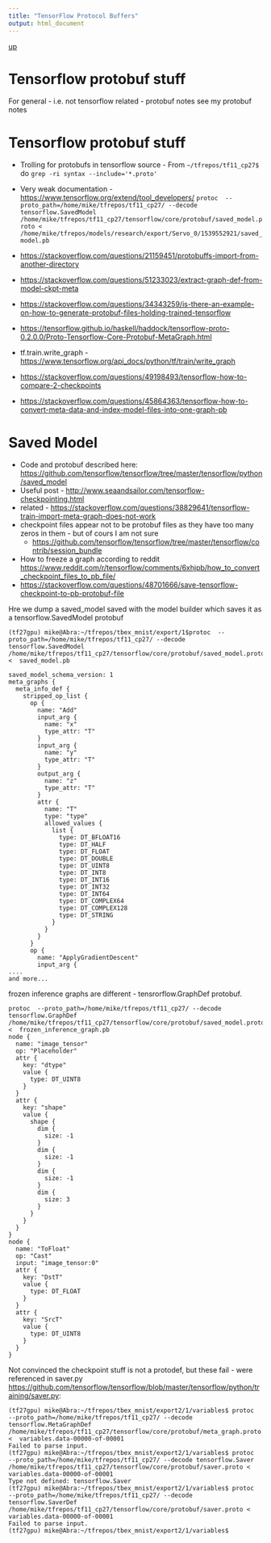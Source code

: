 ```yaml
---
title: "TensorFlow Protocol Buffers"
output: html_document
---
```

[up](https://mikewise2718.github.io/markdowndocs/)

# Tensorflow protobuf stuff
For general - i.e. not tensorflow related -  protobuf notes see my protobuf notes

# Tensorflow protobuf stuff
- Trolling for protobufs in tensorflow source - From `~/tfrepos/tf11_cp27$` do `grep -ri syntax --include='*.proto'`
- Very weak documentation - <https://www.tensorflow.org/extend/tool_developers/>
`protoc  --proto_path=/home/mike/tfrepos/tf11_cp27/ --decode tensorflow.SavedModel /home/mike/tfrepos/tf11_cp27/tensorflow/core/protobuf/saved_model.proto <  /home/mike/tfrepos/models/research/export/Servo_0/1539552921/saved_model.pb`

- <https://stackoverflow.com/questions/21159451/protobuffs-import-from-another-directory>
- <https://stackoverflow.com/questions/51233023/extract-graph-def-from-model-ckpt-meta>
- <https://stackoverflow.com/questions/34343259/is-there-an-example-on-how-to-generate-protobuf-files-holding-trained-tensorflow>
- <https://tensorflow.github.io/haskell/haddock/tensorflow-proto-0.2.0.0/Proto-Tensorflow-Core-Protobuf-MetaGraph.html>
- tf.train.write_graph - <https://www.tensorflow.org/api_docs/python/tf/train/write_graph>
- <https://stackoverflow.com/questions/49198493/tensorflow-how-to-compare-2-checkpoints>
- <https://stackoverflow.com/questions/45864363/tensorflow-how-to-convert-meta-data-and-index-model-files-into-one-graph-pb>


# Saved Model
- Code and protobuf described here: <https://github.com/tensorflow/tensorflow/tree/master/tensorflow/python/saved_model>
- Useful post - <http://www.seaandsailor.com/tensorflow-checkpointing.html>
- related - <https://stackoverflow.com/questions/38829641/tensorflow-train-import-meta-graph-does-not-work>
- checkpoint files appear not to be protobuf files as they have too many zeros in them - but of cours I am not sure
   - <https://github.com/tensorflow/tensorflow/tree/master/tensorflow/contrib/session_bundle>
- How to freeze a graph according to reddit <https://www.reddit.com/r/tensorflow/comments/6xhjpb/how_to_convert_checkpoint_files_to_pb_file/>
- <https://stackoverflow.com/questions/48701666/save-tensorflow-checkpoint-to-pb-protobuf-file>

Hre we dump a saved_model saved with the model builder which saves it as a tensorflow.SavedModel protobuf
```
(tf27gpu) mike@Abra:~/tfrepos/tbex_mnist/export/1$protoc  --proto_path=/home/mike/tfrepos/tf11_cp27/ --decode tensorflow.SavedModel /home/mike/tfrepos/tf11_cp27/tensorflow/core/protobuf/saved_model.proto <  saved_model.pb 

saved_model_schema_version: 1
meta_graphs {
  meta_info_def {
    stripped_op_list {
      op {
        name: "Add"
        input_arg {
          name: "x"
          type_attr: "T"
        }
        input_arg {
          name: "y"
          type_attr: "T"
        }
        output_arg {
          name: "z"
          type_attr: "T"
        }
        attr {
          name: "T"
          type: "type"
          allowed_values {
            list {
              type: DT_BFLOAT16
              type: DT_HALF
              type: DT_FLOAT
              type: DT_DOUBLE
              type: DT_UINT8
              type: DT_INT8
              type: DT_INT16
              type: DT_INT32
              type: DT_INT64
              type: DT_COMPLEX64
              type: DT_COMPLEX128
              type: DT_STRING
            }
          }
        }
      }
      op {
        name: "ApplyGradientDescent"
        input_arg {
....
and more...
```

frozen inference graphs are different - tensrorflow.GraphDef protobuf.
```
protoc  --proto_path=/home/mike/tfrepos/tf11_cp27/ --decode tensorflow.GraphDef /home/mike/tfrepos/tf11_cp27/tensorflow/core/protobuf/saved_model.proto <  frozen_inference_graph.pb 
node {
  name: "image_tensor"
  op: "Placeholder"
  attr {
    key: "dtype"
    value {
      type: DT_UINT8
    }
  }
  attr {
    key: "shape"
    value {
      shape {
        dim {
          size: -1
        }
        dim {
          size: -1
        }
        dim {
          size: -1
        }
        dim {
          size: 3
        }
      }
    }
  }
}
node {
  name: "ToFloat"
  op: "Cast"
  input: "image_tensor:0"
  attr {
    key: "DstT"
    value {
      type: DT_FLOAT
    }
  }
  attr {
    key: "SrcT"
    value {
      type: DT_UINT8
    }
  }
}

```


Not convinced the checkpoint stuff is not a protodef, but these fail - were referenced in saver.py <https://github.com/tensorflow/tensorflow/blob/master/tensorflow/python/training/saver.py>:
```
(tf27gpu) mike@Abra:~/tfrepos/tbex_mnist/export2/1/variables$ protoc  --proto_path=/home/mike/tfrepos/tf11_cp27/ --decode tensorflow.MetaGraphDef /home/mike/tfrepos/tf11_cp27/tensorflow/core/protobuf/meta_graph.proto <  variables.data-00000-of-00001
Failed to parse input.
(tf27gpu) mike@Abra:~/tfrepos/tbex_mnist/export2/1/variables$ protoc  --proto_path=/home/mike/tfrepos/tf11_cp27/ --decode tensorflow.Saver /home/mike/tfrepos/tf11_cp27/tensorflow/core/protobuf/saver.proto <  variables.data-00000-of-00001
Type not defined: tensorflow.Saver
(tf27gpu) mike@Abra:~/tfrepos/tbex_mnist/export2/1/variables$ protoc  --proto_path=/home/mike/tfrepos/tf11_cp27/ --decode tensorflow.SaverDef /home/mike/tfrepos/tf11_cp27/tensorflow/core/protobuf/saver.proto <  variables.data-00000-of-00001
Failed to parse input.
(tf27gpu) mike@Abra:~/tfrepos/tbex_mnist/export2/1/variables$

```